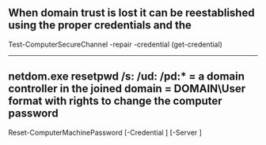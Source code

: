 When domain trust is lost it can be reestablished using the proper credentials and the 
----

Test-ComputerSecureChannel -repair -credential (get-credential)

----

netdom.exe resetpwd /s:<server> /ud:<user> /pd:*
<server> = a domain controller in the joined domain
<user> = DOMAIN\User format with rights to change the computer password
----
Reset-ComputerMachinePassword [-Credential ] [-Server ]

